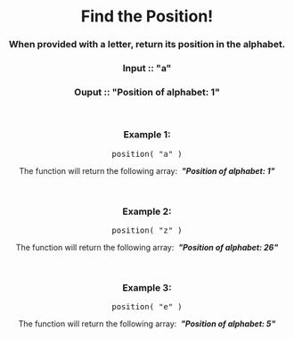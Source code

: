 <div align = "center">

# Find the Position!

</div>

<div align = "center">

<h3>When provided with a letter, return its position in the alphabet.</h3>

<h3>Input :: "a"</h3>

<h3>Ouput :: "Position of alphabet: 1"</h3>

<br>

<h3>Example 1:</h3>

<pre>position( "a" )</pre>

<p>The function will return the following array: &nbsp;<strong><em>"Position of alphabet: 1"</em></strong></p>

<br>

<h3>Example 2:</h3>

<pre>position( "z" )</pre>

<p>The function will return the following array: &nbsp;<strong><em>"Position of alphabet: 26"</em></strong></p>

<br>

<h3>Example 3:</h3>

<pre>position( "e" )</pre>

<p>The function will return the following array: &nbsp;<strong><em>"Position of alphabet: 5"</em></strong></p>

</div>
